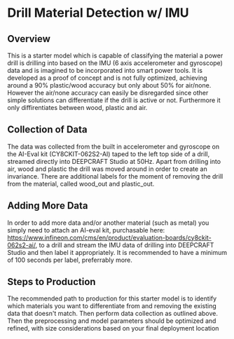 ﻿# Drill Material Detection w/ IMU

## Overview

This is a starter model which is capable of classifying the material a power drill is drilling into based on the IMU (6 axis accelerometer and gyroscope) data and is imagined to be incorporated into smart power tools. 
It is developed as a proof of concept and is not fully optimized, achieving around a 90% plastic/wood accuracy but only about 50% for air/none.
However the air/none accuracy can easily be disregarded since other simple solutions can differentiate if the drill is active or not. 
Furthermore it only diffirentiates between wood, plastic and air. 

## Collection of Data
The data was collected from the built in accelerometer and gyroscope on the AI-Eval kit (CY8CKIT-062S2-AI) taped to the left top side of a drill, streamed directly into DEEPCRAFT Studio at 50Hz. Apart from drilling into air, wood and plastic the drill was moved around in order to create an invariance.
There are additional labels for the moment of removing the drill from the material, called wood_out and plastic_out.

## Adding More Data
In order to add more data and/or another material (such as metal) you simply need to attach an AI-eval kit, purchasable here: https://www.infineon.com/cms/en/product/evaluation-boards/cy8ckit-062s2-ai/,  to a drill and stream the IMU data of drilling into DEEPCRAFT Studio and then label it appropriately. 
It is recommended to have a minimum of 100 seconds per label, preferrably more.

## Steps to Production
The recommended path to production for this starter model is to identify which materials you want to differentiate from and removing the existing data that doesn't match. 
Then perform data collection as outlined above. 
Then the preprocessing and model parameters should be optimized and refined, with size considerations based on your final deployment location